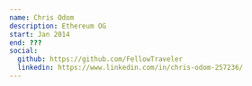 ```yaml
---
name: Chris Odom
description: Ethereum OG
start: Jan 2014
end: ???
social:
  github: https://github.com/FellowTraveler
  linkedin: https://www.linkedin.com/in/chris-odom-257236/
---
```



